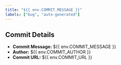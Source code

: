 ```yaml
---
title: "${{ env.COMMIT_MESSAGE }}"
labels: ["bug", "auto-generated"]
---
```


## Commit Details
- **Commit Message:** ${{ env.COMMIT_MESSAGE }}
- **Author:** ${{ env.COMMIT_AUTHOR }}
- **Commit URL:** ${{ env.COMMIT_URL }}
